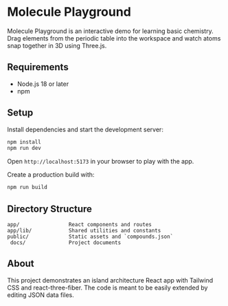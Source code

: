 # Molecule Playground

Molecule Playground is an interactive demo for learning basic chemistry. Drag elements from the periodic table into the workspace and watch atoms snap together in 3D using Three.js.

## Requirements

- Node.js 18 or later
- npm

## Setup

Install dependencies and start the development server:

```bash
npm install
npm run dev
```

Open `http://localhost:5173` in your browser to play with the app.

Create a production build with:

```bash
npm run build
```

## Directory Structure

```
app/                React components and routes
app/lib/            Shared utilities and constants
public/             Static assets and `compounds.json`
 docs/              Project documents
```

## About

This project demonstrates an island architecture React app with Tailwind CSS and react-three-fiber. The code is meant to be easily extended by editing JSON data files.
